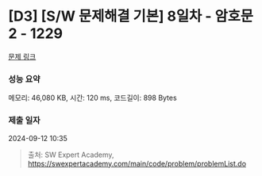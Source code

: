 # [D3] [S/W 문제해결 기본] 8일차 - 암호문2 - 1229 

[문제 링크](https://swexpertacademy.com/main/code/problem/problemDetail.do?contestProbId=AV14yIsqAHYCFAYD) 

### 성능 요약

메모리: 46,080 KB, 시간: 120 ms, 코드길이: 898 Bytes

### 제출 일자

2024-09-12 10:35



> 출처: SW Expert Academy, https://swexpertacademy.com/main/code/problem/problemList.do